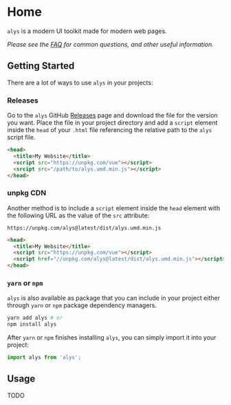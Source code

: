 # Home

`alys` is a modern UI toolkit made for modern web pages.

_Please see the [FAQ](/faq.md) for common questions, and other useful
information._

## Getting Started

There are a lot of ways to use `alys` in your projects:

### Releases

Go to the `alys` GitHub [Releases][] page and download the file for the version
you want. Place the file in your project directory and add a `script` element
inside the `head` of your `.html` file referencing the relative path to the
`alys` script file.

[releases]: https://github.com/rmjordas/alys/releases

```html
<head>
  <title>My Website</title>
  <script src="https://unpkg.com/vue"></script>
  <srcipt src="/path/to/alys.umd.min.js"></script>
</head>
```

### unpkg CDN

Another method is to include a `script` element inside the `head` element with
the following URL as the value of the `src` attribute:

```fundamental
https://unpkg.com/alys@latest/dist/alys.umd.min.js
```

```html
<head>
  <title>My Website</title>
  <script src="https://unpkg.com/vue"></script>
  <script href="//unpkg.com/alys@latest/dist/alys.umd.min.js"></script>
</head>
```

### `yarn` or `npm`

`alys` is also available as package that you can include in your project either
through `yarn` or `npm` package dependency managers.

```bash
yarn add alys # or
npm install alys
```

After `yarn` or `npm` finishes installing `alys`, you can simply import it into
your project:

```js
import alys from 'alys';
```

## Usage

TODO
